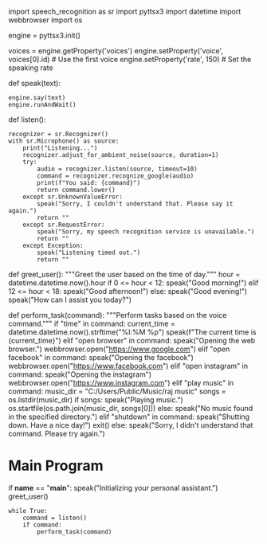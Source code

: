 import speech_recognition as sr
import pyttsx3
import datetime
import webbrowser
import os


engine = pyttsx3.init()

voices = engine.getProperty('voices')
engine.setProperty('voice', voices[0].id)  # Use the first voice
engine.setProperty('rate', 150)  # Set the speaking rate

def speak(text):

    engine.say(text)
    engine.runAndWait()

def listen():

    recognizer = sr.Recognizer()
    with sr.Microphone() as source:
        print("Listening...")
        recognizer.adjust_for_ambient_noise(source, duration=1)
        try:
            audio = recognizer.listen(source, timeout=10)
            command = recognizer.recognize_google(audio)
            print(f"You said: {command}")
            return command.lower()
        except sr.UnknownValueError:
            speak("Sorry, I couldn't understand that. Please say it again.")
            return ""
        except sr.RequestError:
            speak("Sorry, my speech recognition service is unavailable.")
            return ""
        except Exception:
            speak("Listening timed out.")
            return ""

def greet_user():
    """Greet the user based on the time of day."""
    hour = datetime.datetime.now().hour
    if 0 <= hour < 12:
        speak("Good morning!")
    elif 12 <= hour < 18:
        speak("Good afternoon!")
    else:
        speak("Good evening!")
    speak("How can I assist you today?")

def perform_task(command):
    """Perform tasks based on the voice command."""
    if "time" in command:
        current_time = datetime.datetime.now().strftime("%I:%M %p")
        speak(f"The current time is {current_time}")
    elif "open browser" in command:
        speak("Opening the web browser.")
        webbrowser.open("https://www.google.com")
    elif "open facebook" in command:
        speak("Opening the facebook")
        webbrowser.open("https://www.facebook.com")
    elif "open instagram" in command:
        speak("Opening the instagram")
        webbrowser.open("https://www.instagram.com")
    elif "play music" in command:
        music_dir = "C:/Users/Public/Music/raj music"
        songs = os.listdir(music_dir)
        if songs:
            speak("Playing music.")
            os.startfile(os.path.join(music_dir, songs[0]))
        else:
            speak("No music found in the specified directory.")
    elif "shutdown" in command:
        speak("Shutting down. Have a nice day!")
        exit()
    else:
        speak("Sorry, I didn't understand that command. Please try again.")

# Main Program
if __name__ == "__main__":
    speak("Initializing your personal assistant.")
    greet_user()

    while True:
        command = listen()
        if command:
            perform_task(command)
